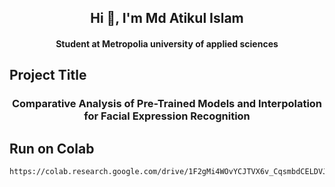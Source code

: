 <h2 align="center">Hi 👋, I'm Md Atikul Islam </h2>
<h4 align="center">Student at Metropolia university of applied sciences</h4>

## Project Title

<h3 align="center">Comparative Analysis of Pre-Trained Models and Interpolation for Facial Expression Recognition</h3>

## Run on Colab
```bash
https://colab.research.google.com/drive/1F2gMi4WOvYCJTVX6v_CqsmbdCELDVJU2
```
